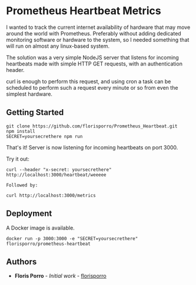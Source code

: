 # Prometheus Heartbeat Metrics

I wanted to track the current internet availability of hardware that may move around the world with Prometheus. Preferably without adding dedicated monitoring software or hardware to the system, so I needed something that will run on almost any linux-based system.

The solution was a very simple NodeJS server that listens for incoming heartbeats made with simple HTTP GET requests, with an authentication header.

curl is enough to perform this request, and using cron a task can be scheduled to perform such a request every minute or so from even the simplest hardware.

## Getting Started

```
git clone https://github.com/florisporro/Prometheus_Heartbeat.git
npm install
SECRET=yoursecrethere npm run
```

That's it! Server is now listening for incoming heartbeats on port 3000.

Try it out:
```
curl --header "x-secret: yoursecrethere" http://localhost:3000/heartbeat/weeeee

Followed by:

curl http://localhost:3000/metrics
```

## Deployment

A Docker image is available.

```
docker run -p 3000:3000 -e "SECRET=yoursecrethere" florisporro/prometheus-heartbeat
```

## Authors

* **Floris Porro** - *Initial work* - [florisporro](https://github.com/florisporro)